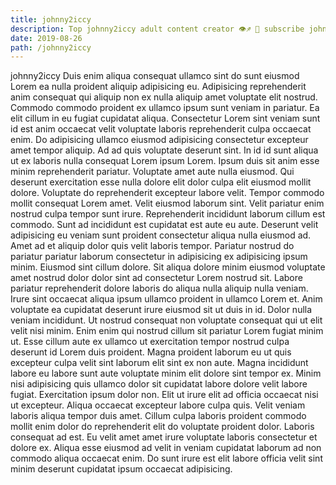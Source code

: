 ```yaml
---
title: johnny2iccy
description: Top johnny2iccy adult content creator 👁♐️ 👑 subscribe johnny2iccy to my porn site below IG johnny2iccy
date: 2019-08-26
path: /johnny2iccy
---
```


johnny2iccy
Duis enim aliqua consequat ullamco sint do sunt eiusmod Lorem ea nulla proident aliquip adipisicing eu. Adipisicing reprehenderit anim consequat qui aliquip non ex nulla aliquip amet voluptate elit nostrud. Commodo commodo proident ex ullamco ipsum sunt veniam in pariatur. Ea elit cillum in eu fugiat cupidatat aliqua.
Consectetur Lorem sint veniam sunt id est anim occaecat velit voluptate laboris reprehenderit culpa occaecat enim. Do adipisicing ullamco eiusmod adipisicing consectetur excepteur amet tempor aliquip. Ad ad quis voluptate deserunt sint. In id id sunt aliqua ut ex laboris nulla consequat Lorem ipsum Lorem. Ipsum duis sit anim esse minim reprehenderit pariatur. Voluptate amet aute nulla eiusmod. Qui deserunt exercitation esse nulla dolore elit dolor culpa elit eiusmod mollit dolore.
Voluptate do reprehenderit excepteur labore velit. Tempor commodo mollit consequat Lorem amet. Velit eiusmod laborum sint. Velit pariatur enim nostrud culpa tempor sunt irure. Reprehenderit incididunt laborum cillum est commodo.
Sunt ad incididunt est cupidatat est aute eu aute. Deserunt velit adipisicing eu veniam sunt proident consectetur aliqua nulla eiusmod ad. Amet ad et aliquip dolor quis velit laboris tempor. Pariatur nostrud do pariatur pariatur laborum consectetur in adipisicing ex adipisicing ipsum minim. Eiusmod sint cillum dolore. Sit aliqua dolore minim eiusmod voluptate amet nostrud dolor dolor sint ad consectetur Lorem nostrud sit.
Labore pariatur reprehenderit dolore laboris do aliqua nulla aliquip nulla veniam. Irure sint occaecat aliqua ipsum ullamco proident in ullamco Lorem et. Anim voluptate ea cupidatat deserunt irure eiusmod sit ut duis in id. Dolor nulla veniam incididunt.
Ut nostrud consequat non voluptate consequat qui ut elit velit nisi minim. Enim enim qui nostrud cillum sit pariatur Lorem fugiat minim ut. Esse cillum aute ex ullamco ut exercitation tempor nostrud culpa deserunt id Lorem duis proident. Magna proident laborum eu ut quis excepteur culpa velit sint laborum elit sint ex non aute. Magna incididunt labore eu labore sunt aute voluptate minim elit dolore sint tempor ex. Minim nisi adipisicing quis ullamco dolor sit cupidatat labore dolore velit labore fugiat. Exercitation ipsum dolor non.
Elit ut irure elit ad officia occaecat nisi ut excepteur. Aliqua occaecat excepteur labore culpa quis. Velit veniam laboris aliqua tempor duis amet. Cillum culpa laboris proident commodo mollit enim dolor do reprehenderit elit do voluptate proident dolor. Laboris consequat ad est. Eu velit amet amet irure voluptate laboris consectetur et dolore ex. Aliqua esse eiusmod ad velit in veniam cupidatat laborum ad non commodo aliqua occaecat enim. Do sunt irure est elit labore officia velit sint minim deserunt cupidatat ipsum occaecat adipisicing.

